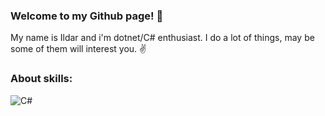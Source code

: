 ### Welcome to my Github page! 👋

My name is Ildar and i'm dotnet/C# enthusiast. I do a lot of things, may be some of them will interest you. ✌️

### About skills:
<img alt="C#" src="https://img.shields.io/badge/C#-#99CC00?logo=sharp&logoColor=white&style=for-the-badge&logo=appveyor" />
